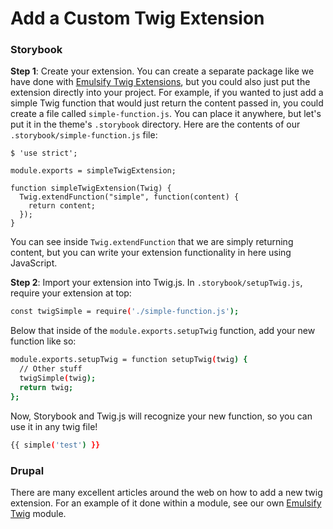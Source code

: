 # Add a Custom Twig Extension

### Storybook

**Step 1**: Create your extension. You can create a separate package like we have done with [Emulsify Twig Extensions](https://github.com/emulsify-ds/emulsify-twig-extensions), but you could also just put the extension directly into your project. For example, if you wanted to just add a simple Twig function that would just return the content passed in, you could create a file called `simple-function.js`. You can place it anywhere, but let's put it in the theme's `.storybook` directory. Here are the contents of our `.storybook/simple-function.js` file:

```
$ 'use strict';

module.exports = simpleTwigExtension;

function simpleTwigExtension(Twig) {
  Twig.extendFunction("simple", function(content) {
    return content;
  });
}
```

You can see inside `Twig.extendFunction` that we are simply returning content, but you can write your extension functionality in here using JavaScript. 

**Step 2**: Import your extension into Twig.js. In `.storybook/setupTwig.js`, require your extension at top:

```bash
const twigSimple = require('./simple-function.js');
```

Below that inside of the `module.exports.setupTwig` function,  add your new function like so:

```bash
module.exports.setupTwig = function setupTwig(twig) {
  // Other stuff
  twigSimple(twig);
  return twig;
};
```

Now, Storybook and Twig.js will recognize your new function, so you can use it in any twig file!

```bash
{{ simple('test') }}
```

### Drupal

There are many excellent articles around the web on how to add a new twig extension. For an example of it done within a module, see our own [Emulsify Twig](https://www.drupal.org/project/emulsify_twig) module.

